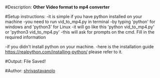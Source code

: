 #Description: **Other Video format to mp4 converter**

#Setup instructions:
-it is simple if you have python installed on your machine -you need to run vid_to_mp4.py in terminal -by typing 'python' for windows and 'python3' for Linux -it will go like this 'python vid_to_mp4.py' or 'python3 vid_to_mp4.py' -this will ask for prompts on the cmd. Fill in the required information 

-if you didn't install python on your machine. -here is the installation guide https://realpython.com/installing-python/ please refer to it.

#Output:
File Saved!

#Author:
[shrivastavanolo](https://github.com/shrivastavanolo)

